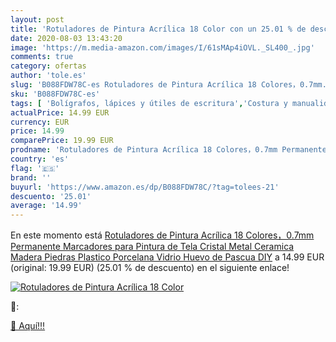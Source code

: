 ```yaml
---
layout: post
title: 'Rotuladores de Pintura Acrílica 18 Color con un 25.01 % de descuento'
date: 2020-08-03 13:43:20
image: 'https://m.media-amazon.com/images/I/61sMAp4iOVL._SL400_.jpg'
comments: true
category: ofertas
author: 'tole.es'
slug: 'B088FDW78C-es Rotuladores de Pintura Acrílica 18 Colores，0.7mm...'
sku: 'B088FDW78C-es'
tags: [ 'Bolígrafos, lápices y útiles de escritura','Costura y manualidades','Dibujo','Hogar y cocina','Lápices','Marcadores','Materiales de dibujo','Oficina y papelería','Portaminas','Rotuladores y subrayadores','Subrayadores','rotuladores', ]
actualPrice: 14.99 EUR
currency: EUR
price: 14.99
comparePrice: 19.99 EUR
prodname: 'Rotuladores de Pintura Acrílica 18 Colores，0.7mm Permanente Marcadores para Pintura de Tela  Cristal  Metal  Ceramica  Madera  Piedras  Plastico  Porcelana  Vidrio  Huevo de Pascua DIY'
country: 'es'
flag: '🇪🇸'
brand: ''
buyurl: 'https://www.amazon.es/dp/B088FDW78C/?tag=tolees-21'
descuento: '25.01'
average: '14.99'
---
```


En este momento está [Rotuladores de Pintura Acrílica 18 Colores，0.7mm Permanente Marcadores para Pintura de Tela  Cristal  Metal  Ceramica  Madera  Piedras  Plastico  Porcelana  Vidrio  Huevo de Pascua DIY](https://www.amazon.es/dp/B088FDW78C/?tag=tolees-21) a 14.99 EUR (original: 19.99 EUR) (25.01 %  de descuento) en el siguiente enlace!

[![Rotuladores de Pintura Acrílica 18 Color](https://m.media-amazon.com/images/I/61sMAp4iOVL._SL400_.jpg)](https://www.amazon.es/dp/B088FDW78C/?tag=tolees-21)

🔎:


[🛒 Aquí!!!](https://www.amazon.es/dp/B088FDW78C/?tag=tolees-21)
